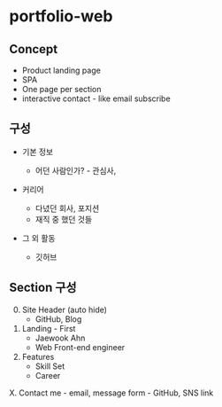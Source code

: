 # portfolio-web

## Concept

- Product landing page
- SPA
- One page per section
- interactive contact - like email subscribe

## 구성

- 기본 정보
    - 어던 사람인가? - 관심사, 

- 커리어
    - 다녔던 회사, 포지션
    - 재직 중 했던 것들

- 그 외 활동
    - 깃허브

## Section 구성

0. Site Header (auto hide)
    - GitHub, Blog
1. Landing - First
    - Jaewook Ahn
    - Web Front-end engineer
2. Features
    - Skill Set
    - Career

X. Contact me
    - email, message form
    - GitHub, SNS link